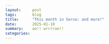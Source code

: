 ```yaml
---
layout:     post
tags:       blog
title:      "This month in Servo: and more!"
date:       2025-01-10
summary:    ao!! wrrrrao!!
categories:
---
```


<!--
- donations
    - 2160.66/month opencollective
    - 2169.00/month github
    - 16 donors on thanks.dev
- engine
    - 73    ‘prefers-color-scheme’ (dark mode)
    - 54    CSS transitions can be triggered by script
    - 53    prompt user for credentials
    - 65 69     ReadableStream with default reader and controller
    - 43    console.trace()
    - 39 42 59  ‘min-content’, ‘max-content’, ‘fit-content’ and ‘stretch’ for block layout
    - 77    ‘self-start’, ‘self-end’, ‘left’, and ‘right’ for abspos elements
    - 76 shadow dom impl
        - 27    clonable property on ShadowRoot
        - 68    initial shadow dom layout (--pref dom.shadowdom.enabled)
    - 48    referrerpolicy attribute
    - 30    referrerPolicy property on HTMLIFrameElement
    - 14    xpath --pref dom.xpath.enabled; htmx
    - 34    stub AbortController --pref dom.abort_controller.enabled; discord
    - 72    fixed WebSocket connection error; discord
    - 15    PointerEvent
    - 11 12 13 36  synchronous iframe resizing
    - 16    sync script execution with dom tree mutations
    - 20    ‘min-’ and ‘max-height’ on column flex containers
    - 21    improved layout of flex container with reverse direction
    - 23    ‘stretch’ on replaced abspos
    - 26    --pref threadpools.fallback_worker_num etc
    - 28 31 32 33  initial layout caching for incremental layout
    - 29    fixed `new Request({referrerPolicy: ""})`
    - 38    fixed case insensitivity of CSS ‘attr()’ in HTML
    - 46    fixed navigation from initial about:blank in iframes
    - 57 58     fixed intrinsic contributions of tables and anonymous blocks
    - 71    fixed WebSocket constructor with http or https url
- upgrades
    - 24    stylo 2024-12-04
    - 37 49 50  wgpu 24?
    - 45    SpiderMonkey 128.6
- crashes
    - 70    multiprocess mode
    - 51 52     shutting down
    - 19    unconnected shadow root
- ohos
    - 1     swipe back
- perf
    - 17    flex column caching; 12x improvement
    - 40 41 55 56   fixed reflows so they only happen when needed by HTML event loop
    - 78    faster “update the rendering” with animations
    - 18    reduced memory usage by 260 bytes per InlineItem
    - 61    reduced memory usage in ContainingBlockPaddingAndBorder
    - 2     optimise production-stripped
    - 3     webgpu feature flag
    - 4     tracing no longer enables layout-2013
    - 5     linux-perf job in ci
    - 44    timers without IPC
    - 47    more gl bindings unification
    - 75    more splitting up script crate
- dev
    - 35    fixed devtools with firefox 133
    - 6 7 8 62 63 64    now uses uv
    - 25 66 67  mach python compat
    - 9 10      rust 1.82
    - 22    mach cargo-clippy is now mach clippy
    - 60    dump_js_stack(*mut RawJSContext)
    - 74    preparing to support wpt testdriver.js
    - ci reliability?

>>> 2024-12-01T06:04:14Z
21  https://github.com/servo/servo/pull/34426	(#34426, @Loirooriol)	Fix alignment of abspos child of flexbox with flipped direction (#34426)
https://github.com/servo/servo/pull/34435	(#34435, @jdm)	script: Dirty video element when clearing video frame data. (#34435)
    https://github.com/servo/servo/pull/34432	(#34432, @shanehandley)	Retain the referrer policy when loading an about:blank iframe. (#34432)
>>> 2024-12-02T06:02:17Z
    https://github.com/servo/servo/pull/34427	(#34427, @dependabot[bot], @dependabot[bot])	build(deps): bump tracing-subscriber from 0.3.18 to 0.3.19 (#34427)
1   https://github.com/servo/servo/pull/34433	(#34433, @jschwe)	ohos: Support swiping to go back (#34433)
>>> 2024-12-03T06:05:34Z
20  https://github.com/servo/servo/pull/34450	(#34450, @Loirooriol, @mrobinson)	Obey min and max properties when computing main size of column flex (#34450)
    https://github.com/servo/servo/pull/34459	(#34459, @dependabot[bot], @dependabot[bot])	build(deps): bump libloading from 0.8.5 to 0.8.6 (#34459)
    https://github.com/servo/servo/pull/34457	(#34457, @dependabot[bot], @dependabot[bot])	build(deps): bump mio from 1.0.2 to 1.0.3 (#34457)
    https://github.com/servo/servo/pull/34456	(#34456, @dependabot[bot], @dependabot[bot])	build(deps): bump syn from 2.0.89 to 2.0.90 (#34456)
    https://github.com/servo/servo/pull/34454	(#34454, @dependabot[bot], @dependabot[bot])	build(deps): bump web-sys from 0.3.72 to 0.3.74 (#34454)
    https://github.com/servo/servo/pull/34453	(#34453, @dependabot[bot], @dependabot[bot])	build(deps): bump allocator-api2 from 0.2.20 to 0.2.21 (#34453)
    https://github.com/servo/servo/pull/34452	(#34452, @dependabot[bot], @dependabot[bot])	build(deps): bump js-sys from 0.3.72 to 0.3.74 (#34452)
    https://github.com/servo/servo/pull/34451	(#34451, @dependabot[bot], @dependabot[bot])	build(deps): bump ttf-parser from 0.25.0 to 0.25.1 (#34451)
19  https://github.com/servo/servo/pull/34361	(#34361, @simonwuelker)	Don't register unconnected shadow roots with their owner document (#34361)
    https://github.com/servo/servo/pull/34443	(#34443, @Loirooriol)	Refactor AbsoluteAxisSolver (#34443)
15  https://github.com/servo/servo/pull/34437	(#34437, @wusyong)	script: add PointerEvent (#34437)
2   https://github.com/servo/servo/pull/34340	(#34340, @atbrakhi)	Optimize `production-stripped` (#34340)
    https://github.com/servo/servo/pull/34422	(#34422, @jschwe)	ohos: Improve argument filtering (#34422)
>>> 2024-12-04T06:07:52Z
    https://github.com/servo/servo/pull/34471	(#34471, @dependabot[bot], @dependabot[bot])	build(deps): bump tokio from 1.41.1 to 1.42.0 (#34471)
    https://github.com/servo/servo/pull/34470	(#34470, @dependabot[bot], @dependabot[bot])	build(deps): bump wasm-bindgen-futures from 0.4.45 to 0.4.47 (#34470)
    https://github.com/servo/servo/pull/34469	(#34469, @dependabot[bot], @dependabot[bot])	build(deps): bump xml-rs from 0.8.23 to 0.8.24 (#34469)
17  https://github.com/servo/servo/pull/34461	(#34461, @Loirooriol, @mrobinson)	Improve performance of flex column layouts by caching (#34461)
>>> 2024-12-05T06:02:26Z
    https://github.com/servo/servo/pull/34480	(#34480, @nicoburns)	Move stylo thread pool mutex to servo layout thread crates (#34480)
22  https://github.com/servo/servo/pull/34481	(#34481, @nicoburns)	Rename 'cargo-clippy' mach command to just 'clippy' (#34481)
    https://github.com/servo/servo/pull/34477	(#34477, @dependabot[bot], @dependabot[bot])	build(deps): bump anyhow from 1.0.93 to 1.0.94 (#34477)
    https://github.com/servo/servo/pull/34476	(#34476, @dependabot[bot], @dependabot[bot])	build(deps): bump clap from 4.5.21 to 4.5.22 (#34476)
    https://github.com/servo/servo/pull/34475	(#34475, @dependabot[bot], @dependabot[bot])	build(deps): bump tokio-util from 0.7.12 to 0.7.13 (#34475)
    https://github.com/servo/servo/pull/34467	(#34467, @mukilan)	mach: fix logic to override paths for legacy layout (#34467)
>>> 2024-12-06T06:05:40Z
24  https://github.com/servo/servo/pull/34501	(#34501, @Loirooriol)	Upgrade Stylo to 2024-12-04 (#34501)
25  https://github.com/servo/servo/pull/34490	(#34490, @MichaelMcDonnell)	Check maximum Python version in mach (#34490)
23  https://github.com/servo/servo/pull/34430	(#34430, @Loirooriol)	Fix `stretch` sizes on replaced abspos (#34430)
78  https://github.com/servo/servo/pull/34489	(#34489, @mrobinson)	script: Update animations once per-Document during `update_the_rendering()` (#34489)
3   https://github.com/servo/servo/pull/34444	(#34444, @atbrakhi)	Add `webgpu` feature flag (#34444)
77  https://github.com/servo/servo/pull/34365	(#34365, @taniishkaaa, @Loirooriol)	layout: Add missing support for some alignment keywords on absolutely positioned elements (#34365)
https://github.com/servo/servo/pull/34484	(#34484, @jschwe)	Bump MACOSX_DEPLOYMENT_TARGET to 13.0 (#34484)
    https://github.com/servo/servo/pull/34483	(#34483, @servo-wpt-sync)	Update web-platform-tests to revision b'bf49dde84c5f05613115d6146d109f0ec3900694' (#34483)
>>> 2024-12-07T06:04:53Z
76  https://github.com/servo/servo/pull/34503	(#34503, @jdm)	Make traverse_preorder follow shadow roots (#34503)
4   https://github.com/servo/servo/pull/34515	(#34515, @jschwe)	Fix tracing enabling layout-2013 feature (#34515)
    https://github.com/servo/servo/pull/34512	(#34512, @dependabot[bot], @dependabot[bot])	build(deps): bump tokio-stream from 0.1.16 to 0.1.17 (#34512)
    https://github.com/servo/servo/pull/34511	(#34511, @dependabot[bot], @dependabot[bot])	build(deps): bump clap from 4.5.22 to 4.5.23 (#34511)
    https://github.com/servo/servo/pull/34510	(#34510, @dependabot[bot], @dependabot[bot])	build(deps): bump clap_lex from 0.7.3 to 0.7.4 (#34510)
    https://github.com/servo/servo/pull/34508	(#34508, @jschwe)	Don't trace SystemFontService loop (#34508)
    https://github.com/servo/servo/pull/34485	(#34485, @Mikopet)	tweak mach files a little bit (#34485)
75  https://github.com/servo/servo/pull/34366	(#34366, @jdm)	Create two-phase initialization for generated JS engine bindings (#34366)
5   https://github.com/servo/servo/pull/33261	(#33261, @sagudev, @dklassic)	Add linux-pref job (#33261)
>>> 2024-12-08T06:07:13Z
14  https://github.com/servo/servo/pull/34463	(#34463, @vlindhol)	Add XPath parser/evaluator (#34463)
28  https://github.com/servo/servo/pull/34507	(#34507, @mrobinson)	layout: Add `LayoutBoxBase` and use it for `IndependentFormattingContext` (#34507)
27  https://github.com/servo/servo/pull/34514	(#34514, @simonwuelker)	Implement `ShadowRoot.clonable` attribute (#34514)
    https://github.com/servo/servo/pull/34509	(#34509, @dependabot[bot], @dependabot[bot])	build(deps): bump fdeflate from 0.3.6 to 0.3.7 (#34509)
29  https://github.com/servo/servo/pull/34518	(#34518, @shanehandley)	net: correct handling of the empty string referrer policy when provided in requestInit (#34518)
26  https://github.com/servo/servo/pull/34478	(#34478, @jschwe)	Add prefs to limit threadpool sizes (#34478)
>>> 2024-12-09T06:05:58Z
    https://github.com/servo/servo/pull/34529	(#34529, @vlindhol)	traverse Shadow DOM boundaries when determining element lang (#34529)
30  https://github.com/servo/servo/pull/34526	(#34526, @shanehandley)	Add ReferrerPolicy IDL attribute to iframes (#34526)
    https://github.com/servo/servo/pull/34525	(#34525, @servo-wpt-sync)	Update web-platform-tests to revision b'7b6f075f0ec3c52d92c61fb9f35ce0ec927b17b2' (#34525)
    https://github.com/servo/servo/pull/34524	(#34524, @iamlockon)	script: add `initialize_ui_event` method (#34524)
31  https://github.com/servo/servo/pull/34513	(#34513, @mrobinson)	layout: Add `LayoutBox` to `TableSlotCell` (#34513)
>>> 2024-12-10T06:10:59Z
5   https://github.com/servo/servo/pull/34548	(#34548, @mukilan)	Revert "mach: switch to `uv` for managing python venv (#34504)" (#34548)
    https://github.com/servo/servo/pull/34546	(#34546, @dependabot[bot], @dependabot[bot])	build(deps): bump png from 0.17.14 to 0.17.15 (#34546)
    https://github.com/servo/servo/pull/34545	(#34545, @dependabot[bot], @dependabot[bot])	build(deps): bump chrono from 0.4.38 to 0.4.39 (#34545)
    https://github.com/servo/servo/pull/34543	(#34543, @dependabot[bot], @dependabot[bot])	build(deps): bump cc from 1.2.2 to 1.2.3 (#34543)
    https://github.com/servo/servo/pull/34542	(#34542, @dependabot[bot], @dependabot[bot])	build(deps): bump libc from 0.2.167 to 0.2.168 (#34542)
    https://github.com/servo/servo/pull/34541	(#34541, @dependabot[bot], @dependabot[bot])	build(deps): bump fastrand from 2.2.0 to 2.3.0 (#34541)
    https://github.com/servo/servo/pull/34540	(#34540, @dependabot[bot], @dependabot[bot])	build(deps): bump taffy from 0.6.2 to 0.6.3 (#34540)
    https://github.com/servo/servo/pull/34536	(#34536, @jschwe)	tracing: Trace Constellation blocked duration (#34536)
    https://github.com/servo/servo/pull/34538	(#34538, @iamlockon, @wusyong)	retire deprecated MouseEvent::InitMouseEvent (#34538)
4   https://github.com/servo/servo/pull/34504	(#34504, @mukilan)	mach: switch to `uv` for managing python venv (#34504)
54  https://github.com/servo/servo/pull/34486	(#34486, @mrobinson)	script: Update the rendering when receiving IPC messages instead of just reflowing (#34486)
    https://github.com/servo/servo/pull/34506	(#34506, @atbrakhi)	Reword assert message (#34506)
32  https://github.com/servo/servo/pull/34530	(#34530, @mrobinson)	layout: Have `SameFormattingContextBlock` be a `LayoutBoxBase` (#34530)
>>> 2024-12-12T06:06:01Z
https://github.com/servo/servo/pull/34587	(#34587, @nicoburns)	Deduplicate taffy layout pbm computation (#34587)
33  https://github.com/servo/servo/pull/34586	(#34586, @Loirooriol)	Make sure to cache `inline_content_sizes()` (#34586)
74  https://github.com/servo/servo/pull/34550	(#34550, @jdm)	Allow running testharness/testdriver/reftests in servodriver (#34550)
55  https://github.com/servo/servo/pull/34576	(#34576, @mrobinson)	script: Do not do explicit reflows when handing rAFs (#34576)
    https://github.com/servo/servo/pull/34583	(#34583, @dependabot[bot], @dependabot[bot])	build(deps): bump serde from 1.0.215 to 1.0.216 (#34583)
18  https://github.com/servo/servo/pull/34563	(#34563, @mrobinson, @Loirooriol)	layout: Clean up inline layout data types a bit (#34563)
    https://github.com/servo/servo/pull/34565	(#34565, @mrobinson, @Loirooriol)	layout: Make a new `ContainingBlockSize` type (#34565)
    https://github.com/servo/servo/pull/34552	(#34552, @jdm)	tidy: Update pattern for checking for missing specification links. (#34552)
    https://github.com/servo/servo/pull/34570	(#34570, @shanehandley)	Update response handling in main_fetch (#34570)
40  https://github.com/servo/servo/pull/34558	(#34558, @mrobinson)	script: Remove 'pending reflow' concept and some explicit reflows (#34558)
    https://github.com/servo/servo/pull/34567	(#34567, @jdm)	Iterate PR commits in reverse (oldest->newest) when preparing WPT export. (#34567)
    https://github.com/servo/servo/pull/34577	(#34577, @mukilan)	ci: disable caches on Android CI for testing (#34577)
    https://github.com/servo/servo/pull/34554	(#34554, @jdm)	Rewrite From/TryFrom conversions on generated types to avoid future orphan rule violations (#34554)
https://github.com/servo/servo/pull/34557	(#34557, @Loirooriol)	Don't transfer indefinite `height: stretch` to inline axis (#34557)
https://github.com/servo/servo/pull/34539	(#34539, @mrobinson)	script: Do not prioritize *update-the-rendering* in `ScriptThread` message loop (#34539)
34  https://github.com/servo/servo/pull/34519	(#34519, @jdm, @syvb)	script: Add stub interface for AbortController. (#34519)
>>> 2024-12-13T06:06:41Z
35  https://github.com/servo/servo/pull/34602	(#34602, @parasyte)	Fix devtools timeout with Firefox 133 (#34602)
    https://github.com/servo/servo/pull/34595	(#34595, @Loirooriol)	Distinguish cached `inline_content_sizes()` from uncached ones (#34595)
    https://github.com/servo/servo/pull/34596	(#34596, @Loirooriol)	Fix block size of containing block established by table rows (#34596)
https://github.com/servo/servo/pull/34572	(#34572, @d-desiatkin, @Loirooriol)	layout: Fix ordering of padding, border, and margin in inline BiDi (#34572)
    https://github.com/servo/servo/pull/34585	(#34585, @Loirooriol)	Share more code for non-replaced float-avoiding blocks (#34585)
    https://github.com/servo/servo/pull/34544	(#34544, @dependabot[bot], @dependabot[bot])	build(deps): bump rustix from 0.38.41 to 0.38.42 (#34544)
10  https://github.com/servo/servo/pull/34592	(#34592, @jschwe)	Upgrade Rust to 1.82.0 (#34592)
    https://github.com/servo/servo/pull/34589	(#34589, @nicoburns)	Remove taffy-specific layout caching (#34589)
    https://github.com/servo/servo/pull/34556	(#34556, @sagudev)	Run bencher in try-full (#34556)
https://github.com/servo/servo/pull/34575	(#34575, @mrobinson)	script: Remove `note_rendering_opportunity` and `rendering_opportunity` (#34575)
9   https://github.com/servo/servo/pull/34270	(#34270, @mukilan)	build: upgrade rustc to 1.81.0 (#34270)
73  https://github.com/servo/servo/pull/34532	(#34532, @arthmis, @lazypassion)	Add embedder event for preferred color scheme and respond to it in the LayoutThread (#34532)
https://github.com/servo/servo/pull/34584	(#34584, @jschwe)	android: Fix flinging downwards  (#34584)
>>> 2024-12-14T06:04:56Z
    https://github.com/servo/servo/pull/34617	(#34617, @webbeef)	Allow a null principal to subsumes others when appropriate (#34617)
    https://github.com/servo/servo/pull/34588	(#34588, @jdm)	Replace unsafe uses of HandleValueArray. (#34588)
36  https://github.com/servo/servo/pull/34609	(#34609, @mrobinson)	layout: Send back layout results directly and remove channels (#34609)
37  https://github.com/servo/servo/pull/34607	(#34607, @sagudev)	Update wgpu to trunk (#34607)
    https://github.com/servo/servo/pull/34611	(#34611, @dependabot[bot], @dependabot[bot])	build(deps): bump cc from 1.2.3 to 1.2.4 (#34611)
    https://github.com/servo/servo/pull/34610	(#34610, @dependabot[bot], @dependabot[bot])	build(deps): bump semver from 1.0.23 to 1.0.24 (#34610)
38  https://github.com/servo/servo/pull/34574	(#34574, @stevennovaryo)	layout: Fix CSS `attr()` function case sensitivity matching (#34574)
https://github.com/servo/servo/pull/34608	(#34608, @Loirooriol)	Use inline-start/inline-end instead of left/right terminology for floats (#34608)
https://github.com/servo/servo/pull/34606	(#34606, @willypuzzle)	Add CanGc argument to reflect_dom_object  (#34606)
41  https://github.com/servo/servo/pull/34599	(#34599, @mrobinson)	script: No longer do explicit reflows for display (#34599)
    https://github.com/servo/servo/pull/34447	(#34447, @mrobinson)	tidy: Use more `cargo-deny` features (#34447)
>>> 2024-12-15T06:06:42Z
    https://github.com/servo/servo/pull/34622	(#34622, @servo-wpt-sync)	Update web-platform-tests to revision b'38623a53d6598cb7aab4be8a810102b352a652df' (#34622)
    https://github.com/servo/servo/pull/34619	(#34619, @mukilan)	ci: add retries and caching for `gradle` installation (#34619)
    https://github.com/servo/servo/pull/34618	(#34618, @webbeef)	Set a Rust edition for blurmac (#34618)
>>> 2024-12-16T06:06:45Z
>>> 2024-12-17T06:05:35Z
    https://github.com/servo/servo/pull/34659	(#34659, @Narfinger)	Update deprecated use of PanicInfo to PanicHookInfo (#34659)
    https://github.com/servo/servo/pull/34650	(#34650, @dependabot[bot], @dependabot[bot])	build(deps): bump colored from 2.1.0 to 2.2.0 (#34650)
49  https://github.com/servo/servo/pull/34646	(#34646, @sagudev)	Update wgpu to better handle optional attachment load/store ops (#34646)
39  https://github.com/servo/servo/pull/34641	(#34641, @Loirooriol)	Complete implementation of keyword sizes for block layout (#34641)
    https://github.com/servo/servo/pull/34654	(#34654, @dependabot[bot], @dependabot[bot])	build(deps): bump cc from 1.2.3 to 1.2.4 (#34654)
    https://github.com/servo/servo/pull/34653	(#34653, @dependabot[bot], @dependabot[bot])	build(deps): bump crossbeam-deque from 0.8.5 to 0.8.6 (#34653)
    https://github.com/servo/servo/pull/34652	(#34652, @dependabot[bot], @dependabot[bot])	build(deps): bump semver from 1.0.23 to 1.0.24 (#34652)
    https://github.com/servo/servo/pull/34649	(#34649, @dependabot[bot], @dependabot[bot])	build(deps): bump crossbeam-utils from 0.8.20 to 0.8.21 (#34649)
    https://github.com/servo/servo/pull/34648	(#34648, @dependabot[bot], @dependabot[bot])	build(deps): bump crossbeam-channel from 0.5.13 to 0.5.14 (#34648)
    https://github.com/servo/servo/pull/34626	(#34626, @mrobinson)	wpt: Fix flakiness in `vh_not_refreshing_on_chrome.html` (#34626)
11  https://github.com/servo/servo/pull/34643	(#34643, @mrobinson)	script: Manage `<iframe>` sizes in `Window` (#34643)
42  https://github.com/servo/servo/pull/34568	(#34568, @Loirooriol)	Partial implementation of keyword sizes for block layout (#34568)
    https://github.com/servo/servo/pull/34640	(#34640, @mukilan)	ci: fix wpt export job (#34640)
6   https://github.com/servo/servo/pull/34632	(#34632, @mukilan)	mach: adopt `uv` and avoid system python (#34632)
    https://github.com/servo/servo/pull/34562	(#34562, @jschwe)	Bump bindgen to 0.71.1 (#34562)
72  https://github.com/servo/servo/pull/34634	(#34634, @jdm)	websocket: Revert use of h2 in websocket ALPN. (#34634)
>>> 2024-12-20T13:15:33Z
warning: not reachable from default branch: 61bfd2f8b3f17fa988830447f169b97fd87c624c
    https://github.com/servo/servo/pull/ci: explictly install Clang 14 on Linux runners	(#ci: explictly install Clang 14 on Linux runners, @mukilan)	ci: explictly install Clang 14 on Linux runners
67  https://github.com/servo/servo/pull/34712	(#34712, @mukilan)	mach: recreate .venv when .python-version changes (#34712)
68  https://github.com/servo/servo/pull/34701	(#34701, @mrobinson)	layout: Lay out Shadow DOM elements (#34701)
66  https://github.com/servo/servo/pull/34707	(#34707, @sagudev)	Set python version to 3.11 (#34707)
    https://github.com/servo/servo/pull/34704	(#34704, @dependabot[bot], @dependabot[bot])	build(deps): bump libc from 0.2.168 to 0.2.169 (#34704)
    https://github.com/servo/servo/pull/34705	(#34705, @dependabot[bot], @dependabot[bot])	build(deps): bump truetype from 0.47.6 to 0.47.7 (#34705)
    https://github.com/servo/servo/pull/34703	(#34703, @dependabot[bot], @dependabot[bot])	build(deps): bump cc from 1.2.4 to 1.2.5 (#34703)
69  https://github.com/servo/servo/pull/34675	(#34675, @gterzian)	Remove the need for crow allow unrooted lints in the queuing and de-queuing of values from default stream controllers (#34675)
    https://github.com/servo/servo/pull/34638	(#34638, @wusyong)	chore: remove deprecated winit method (#34638)
64  https://github.com/servo/servo/pull/34693	(#34693, @Loirooriol)	Reapply "Fix mozjs build on Windows (#34680)" (#34693)
    https://github.com/servo/servo/pull/34671	(#34671, @Loirooriol)	Refactor box size computation (#34671)
43  https://github.com/servo/servo/pull/34629	(#34629, @simonwuelker)	Implement `console.trace` (#34629)
    https://github.com/servo/servo/pull/34694	(#34694, @simonwuelker)	Save http response reason instead of inferring it from status code (#34694)
    https://github.com/servo/servo/pull/34687	(#34687, @dependabot[bot], @dependabot[bot])	build(deps): bump miniz_oxide from 0.8.0 to 0.8.2 (#34687)
https://github.com/servo/servo/pull/34672	(#34672, @Loirooriol)	layout: Never stretch indefinite intrinsic keywords other than `auto` (#34672)
    https://github.com/servo/servo/pull/34692	(#34692, @jschwe)	Disable sccache in CI (#34692)
63  https://github.com/servo/servo/pull/34680	(#34680, @Loirooriol)	Revert "Fix mozjs build on Windows (#34680)"
62  https://github.com/servo/servo/pull/34680	(#34680, @delan)	Fix mozjs build on Windows (#34680)
    https://github.com/servo/servo/pull/34681	(#34681, @shanehandley)	Replace HistoryEntryReplacement with NavigationHistoryBehavior from the navigation API (#34681)
    https://github.com/servo/servo/pull/34682	(#34682, @jschwe)	CI: simplify self-hosted check (#34682)
    https://github.com/servo/servo/pull/34678	(#34678, @jschwe)	Fix compilation with --no-default-features (#34678)
    https://github.com/servo/servo/pull/34684	(#34684, @mukilan)	ci: purge MacOS specific caches (#34684)
    https://github.com/servo/servo/pull/34667	(#34667, @mrobinson)	script: Expose a constructor on `HTMLCollection` that takes a static function (#34667)
    https://github.com/servo/servo/pull/34673	(#34673, @mukilan)	ci: increment SCCACHE_GHA_VERSION to purge caches (#34673)
    https://github.com/servo/servo/pull/34658	(#34658, @willypuzzle)	modified Promise::new_resolved/new_rejected signature (#34658)
65  https://github.com/servo/servo/pull/34064	(#34064, @gterzian, @wusyong, @Taym95)	Dom: Re-implement `ReadableStream` Part 1 : Default `Reader` and `Controller` (#34064)
61  https://github.com/servo/servo/pull/34666	(#34666, @Loirooriol)	Shrink ContainingBlockPaddingAndBorder (#34666)
    https://github.com/servo/servo/pull/34670	(#34670, @sagudev)	Set CCACHE only for github hosted runner (#34670)
    https://github.com/servo/servo/pull/34668	(#34668, @dependabot[bot], @dependabot[bot])	build(deps): bump unicode-bidi from 0.3.17 to 0.3.18 (#34668)
    https://github.com/servo/servo/pull/34647	(#34647, @dependabot[bot], @dependabot[bot], @mukilan)	build(deps): bump the egui-related group with 6 updates (#34647)
    https://github.com/servo/servo/pull/34663	(#34663, @mrobinson)	tidy: Make the tidy tests pass tidy (#34663)
12  https://github.com/servo/servo/pull/34656	(#34656, @mrobinson)	layout: Allow same `ScriptThread` `<iframe>`s to be resized synchronously (#34656)
70  https://github.com/servo/servo/pull/34661	(#34661, @mukilan)	libservo: update stylo preferences in multiprocess mode. (#34661)
56  https://github.com/servo/servo/pull/34645	(#34645, @mrobinson)	script: Fix assertion verifying that reflow isn't necessary after reflow (#34645)
    https://github.com/servo/servo/pull/34631	(#34631, @sagudev)	webgpu: Fix HTML event loop integration (#34631)
>>> 2024-12-21T06:10:08Z
    https://github.com/servo/servo/pull/34723	(#34723, @dependabot[bot], @dependabot[bot], @jdm)	build(deps): bump content-security-policy from 0.5.2 to 0.5.3 (#34723)
    https://github.com/servo/servo/pull/34718	(#34718, @mukilan)	ci: explictly install Clang 14 on Linux runners (#34718)
    https://github.com/servo/servo/pull/34724	(#34724, @dependabot[bot], @dependabot[bot])	build(deps): bump png from 0.17.15 to 0.17.16 (#34724)
    https://github.com/servo/servo/pull/34722	(#34722, @dependabot[bot], @dependabot[bot])	build(deps): bump env_filter from 0.1.2 to 0.1.3 (#34722)
47  https://github.com/servo/servo/pull/34716	(#34716, @jschwe)	servoshell: Remove duplicate egl bindings on android/ohos (#34716)
57  https://github.com/servo/servo/pull/34696	(#34696, @Loirooriol)	layout: Fix intrinsic contributions of tables (#34696)
    https://github.com/servo/servo/pull/34715	(#34715, @jdm)	compositing: Invert check for webxr when determining animation status. (#34715)
13  https://github.com/servo/servo/pull/34702	(#34702, @mrobinson)	script: Cache the `<iframe>` list per-Document (#34702)
>>> 2024-12-22T06:04:12Z
    https://github.com/servo/servo/pull/34733	(#34733, @servo-wpt-sync)	Update web-platform-tests to revision b'979291d49c1a8e3d811df117d9e6b5d399a6deb2' (#34733)
    https://github.com/servo/servo/pull/34732	(#34732, @sagudev)	ci: Do not run bencher in MQ (#34732)
    https://github.com/servo/servo/pull/34729	(#34729, @sagudev)	chore: Update mozjs to version without streams (#34729)
    https://github.com/servo/servo/pull/34706	(#34706, @dependabot[bot], @dependabot[bot], @jdm)	build(deps): bump gpu-descriptor from 0.3.0 to 0.3.1 (#34706)
50  https://github.com/servo/servo/pull/34721	(#34721, @sagudev)	Update wgpu for supporting TextureView.usage (#34721)
>>> 2024-12-23T06:03:24Z
    https://github.com/servo/servo/pull/34737	(#34737, @wulanseruniati)	Optimize mutex usage in fetch by locking once and using scoped MutexGuard (#34737)
71  https://github.com/servo/servo/pull/34735	(#34735, @longvatrong111)	Convert http&https to ws&wss in websocket constructor (#34735)
48  https://github.com/servo/servo/pull/34736	(#34736, @shanehandley)	Implement referrerpolicy attribute on remaining elements (#34736)
58  https://github.com/servo/servo/pull/34719	(#34719, @Loirooriol)	layout: Fix intrinsic contributions of anonymous blocks (#34719)
>>> 2024-12-24T06:04:56Z
    https://github.com/servo/servo/pull/34760	(#34760, @dependabot[bot], @dependabot[bot])	build(deps): bump base64 from 0.21.7 to 0.22.1 (#34760)
    https://github.com/servo/servo/pull/34759	(#34759, @dependabot[bot], @dependabot[bot])	build(deps): bump truetype from 0.47.7 to 0.47.8 (#34759)
    https://github.com/servo/servo/pull/34761	(#34761, @dependabot[bot], @dependabot[bot])	build(deps): bump anyhow from 1.0.94 to 1.0.95 (#34761)
    https://github.com/servo/servo/pull/34758	(#34758, @dependabot[bot], @dependabot[bot])	build(deps): bump serde_json from 1.0.133 to 1.0.134 (#34758)
    https://github.com/servo/servo/pull/34757	(#34757, @dependabot[bot], @dependabot[bot])	build(deps): bump object from 0.36.5 to 0.36.7 (#34757)
    https://github.com/servo/servo/pull/34756	(#34756, @dependabot[bot], @dependabot[bot])	build(deps): bump syn from 2.0.90 to 2.0.91 (#34756)
    https://github.com/servo/servo/pull/34753	(#34753, @dependabot[bot], @dependabot[bot])	build(deps): bump winit from 0.30.5 to 0.30.7 (#34753)
    https://github.com/servo/servo/pull/34755	(#34755, @dependabot[bot], @dependabot[bot])	build(deps): bump bytemuck_derive from 1.8.0 to 1.8.1 (#34755)
    https://github.com/servo/servo/pull/34754	(#34754, @dependabot[bot], @dependabot[bot])	build(deps): bump typeface from 0.4.2 to 0.4.3 (#34754)
    https://github.com/servo/servo/pull/34725	(#34725, @Loirooriol)	layout: Pass the right containing block to `find_block_margin_collapsing_with_parent_from_slice()` (#34725)
    https://github.com/servo/servo/pull/34765	(#34765, @jschwe)	Whitelist RUSTSEC-2024-0429 to fix CI (#34765)
59  https://github.com/servo/servo/pull/34695	(#34695, @Loirooriol)	layout: Implement keyword sizes for block layout heuristics (#34695)
>>> 2024-12-25T06:04:47Z
    https://github.com/servo/servo/pull/34775	(#34775, @dependabot[bot], @dependabot[bot])	build(deps): bump unicase from 2.8.0 to 2.8.1 (#34775)
    https://github.com/servo/servo/pull/34774	(#34774, @dependabot[bot], @dependabot[bot])	build(deps): bump taffy from 0.7.0 to 0.7.1 (#34774)
    https://github.com/servo/servo/pull/34742	(#34742, @willypuzzle)	Clone node on a shadow root should always throw an error (#34742)
45  https://github.com/servo/servo/pull/34772	(#34772, @sagudev)	Update mozjs to include SM 128.6 (#34772)
44  https://github.com/servo/servo/pull/34581	(#34581, @mrobinson)	script: Make timers per-process (#34581)
51  https://github.com/servo/servo/pull/34752	(#34752, @wusyong)	fix(wayland): segfault because of double free surfaces (#34752)
    https://github.com/servo/servo/pull/34749	(#34749, @stevennovaryo)	Add check for valid custom element name in element::attach_shadow (#34749)
    https://github.com/servo/servo/pull/34762	(#34762, @dependabot[bot], @dependabot[bot])	build(deps): bump bytemuck from 1.20.0 to 1.21.0 (#34762)
>>> 2024-12-26T06:00:09Z
    https://github.com/servo/servo/pull/34776	(#34776, @mrobinson)	script: Refactor channels in `ScriptThread` into receivers and senders (#34776)
>>> 2024-12-27T06:00:05Z
46  https://github.com/servo/servo/pull/34747	(#34747, @shanehandley)	Use spec-aligned process for resolving history handling during navigation (#34747)
    https://github.com/servo/servo/pull/34779	(#34779, @dependabot[bot], @dependabot[bot])	build(deps): bump quote from 1.0.37 to 1.0.38 (#34779)
52  https://github.com/servo/servo/pull/34769	(#34769, @jdm, @sagudev)	script: Handle null contexts better during JS runtime shutdown. (#34769)
16  https://github.com/servo/servo/pull/34505	(#34505, @jdm)	Don't run scripts while DOM tree is undergoing mutations (#34505)
    https://github.com/servo/servo/pull/34194	(#34194, @jdm)	Ensure ConsumeBodyPromiseHandler values are always rooted (#34194)
>>> 2024-12-28T05:59:19Z
    https://github.com/servo/servo/pull/34783	(#34783, @dependabot[bot], @dependabot[bot])	build(deps): bump rustversion from 1.0.18 to 1.0.19 (#34783)
    https://github.com/servo/servo/pull/34782	(#34782, @dependabot[bot], @dependabot[bot])	build(deps): bump cc from 1.2.5 to 1.2.6 (#34782)
    https://github.com/servo/servo/pull/34781	(#34781, @dependabot[bot], @dependabot[bot])	build(deps): bump syn from 2.0.91 to 2.0.92 (#34781)
>>> 2024-12-29T05:59:37Z
53  https://github.com/servo/servo/pull/34620	(#34620, @arthmis, @lazypassion)	Prompt user for credentials when http request needs it (#34620)
>>> 2024-12-30T06:04:39Z
https://github.com/servo/servo/pull/34792	(#34792, @webbeef)	Split StructuredCloneHolder into Reader and Writer structs (#34792)
60  https://github.com/servo/servo/pull/34791	(#34791, @jdm)	script: Add gdb/lldb helper to see the current JS stack. (#34791)
    https://github.com/servo/servo/pull/34786	(#34786, @mrobinson)	Correct a variety of documentation issues (#34786)
    https://github.com/servo/servo/pull/34789	(#34789, @servo-wpt-sync, @sagudev)	Sync WPT with upstream (29-12-2024) (#34789)
>>> 2024-12-31T06:04:42Z
    https://github.com/servo/servo/pull/34802	(#34802, @dependabot[bot], @dependabot[bot])	build(deps): bump glob from 0.3.1 to 0.3.2 (#34802)
    https://github.com/servo/servo/pull/34799	(#34799, @dependabot[bot], @dependabot[bot])	build(deps): bump serde from 1.0.216 to 1.0.217 (#34799)
>>> 2025-01-01T06:06:19Z
-->

<style>
    /* guaranteed minimum width for first paragraph after a float */
    ._floatmin {
        display: block;
        width: 13em;
        overflow: hidden;
    }
    ._none {
        display: none;
    }
    ._fig:not(#specificity) {
        width: 33em;
        max-width: 100%;
        margin: 1em auto;
    }
    ._fig > ._flex {
        display: flex;
    }
    ._fig table {
        text-align: initial;
    }
    ._fig figcaption._notes {
        text-align: left;
        width: max-content;
        max-width: 100%;
    }
    ._figl:not(#specificity),
    ._figr:not(#specificity) {
        margin: 0 1em 1em;
    }
    ._figl {
        float: left;
        max-width: 100%;
    }
    ._figr {
        float: right;
        max-width: 100%;
    }
    ._figl > figcaption,
    ._figr > figcaption,
    ._figl > iframe,
    ._figr > iframe,
    ._figl > video,
    ._figr > video,
    ._figl > a > img,
    ._figr > a > img {
        width: 21em;
        max-width: 100%;
    }
    ._runin {
        margin-bottom: 1em;
    }
    ._runin > p,
    ._runin > h2 {
        display: inline;
    }
    ._correction {
        max-width: 33em;
        margin: 1em auto;
        border-bottom: 1px solid;
        padding-bottom: 1em;
    }
    ._note {
        margin: 1em 1em;
        border-left: 1px solid;
        padding-left: 1em;
        opacity: 0.75;
    }
</style>

